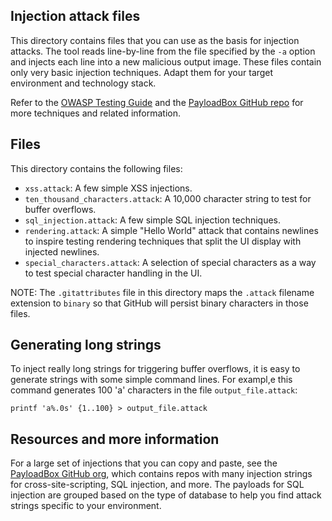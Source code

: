 ## Injection attack files

This directory contains files that you can use as the basis for injection attacks. The tool reads line-by-line from the file specified by the `-a` option and injects each line into a new malicious output image. These files contain only very basic injection techniques.  Adapt them for your target environment and technology stack. 

Refer to the [OWASP Testing Guide](https://owasp.org/www-project-web-security-testing-guide/) and the [PayloadBox GitHub repo](https://github.com/payloadbox) for more techniques and related information.

## Files

This directory contains the following files:

- `xss.attack`: A few simple XSS injections.
- `ten_thousand_characters.attack`: A 10,000 character string to test for buffer overflows.
- `sql_injection.attack`: A few simple SQL injection techniques. 
- `rendering.attack`: A simple "Hello World" attack that contains newlines to inspire testing rendering techniques that split the UI display with injected newlines.
- `special_characters.attack`: A selection of special characters as a way to test special character handling in the UI.

 NOTE: The `.gitattributes` file in this directory maps the `.attack` filename extension to `binary` so that GitHub will persist binary characters in those files.

## Generating long strings

To inject really long strings for triggering buffer overflows, it is easy to generate strings with some simple command lines. For exampl,e this command generates 100 'a' characters in the file `output_file.attack`:

```shell
printf 'a%.0s' {1..100} > output_file.attack
```

## Resources and more information

For a large set of injections that you can copy and paste, see the [PayloadBox GitHub org](https://github.com/payloadbox), which contains repos with many injection strings for cross-site-scripting, SQL injection, and more. The payloads for SQL injection are grouped based on the type of database to help you find attack strings specific to your environment.





